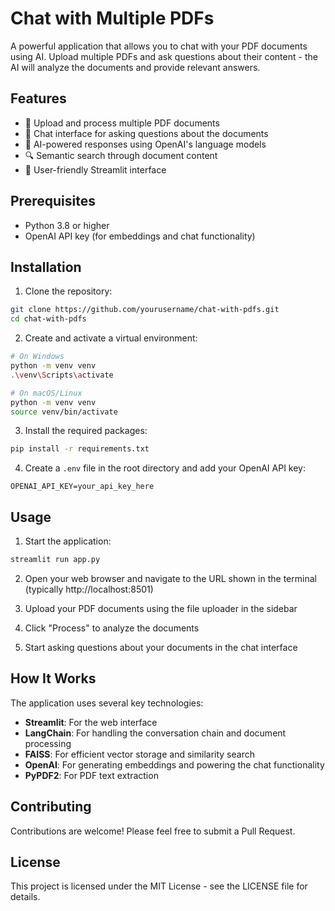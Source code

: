# Chat with Multiple PDFs

A powerful application that allows you to chat with your PDF documents using AI. Upload multiple PDFs and ask questions about their content - the AI will analyze the documents and provide relevant answers.

## Features

- 📄 Upload and process multiple PDF documents
- 💬 Chat interface for asking questions about the documents
- 🤖 AI-powered responses using OpenAI's language models
- 🔍 Semantic search through document content
- 📱 User-friendly Streamlit interface

## Prerequisites

- Python 3.8 or higher
- OpenAI API key (for embeddings and chat functionality)

## Installation

1. Clone the repository:

```bash
git clone https://github.com/yourusername/chat-with-pdfs.git
cd chat-with-pdfs
```

2. Create and activate a virtual environment:

```bash
# On Windows
python -m venv venv
.\venv\Scripts\activate

# On macOS/Linux
python -m venv venv
source venv/bin/activate
```

3. Install the required packages:

```bash
pip install -r requirements.txt
```

4. Create a `.env` file in the root directory and add your OpenAI API key:

```
OPENAI_API_KEY=your_api_key_here
```

## Usage

1. Start the application:

```bash
streamlit run app.py
```

2. Open your web browser and navigate to the URL shown in the terminal (typically http://localhost:8501)

3. Upload your PDF documents using the file uploader in the sidebar

4. Click "Process" to analyze the documents

5. Start asking questions about your documents in the chat interface

## How It Works

The application uses several key technologies:

- **Streamlit**: For the web interface
- **LangChain**: For handling the conversation chain and document processing
- **FAISS**: For efficient vector storage and similarity search
- **OpenAI**: For generating embeddings and powering the chat functionality
- **PyPDF2**: For PDF text extraction

## Contributing

Contributions are welcome! Please feel free to submit a Pull Request.

## License

This project is licensed under the MIT License - see the LICENSE file for details.
